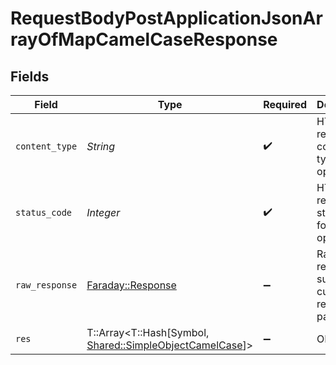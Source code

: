 # RequestBodyPostApplicationJsonArrayOfMapCamelCaseResponse


## Fields

| Field                                                                                                    | Type                                                                                                     | Required                                                                                                 | Description                                                                                              |
| -------------------------------------------------------------------------------------------------------- | -------------------------------------------------------------------------------------------------------- | -------------------------------------------------------------------------------------------------------- | -------------------------------------------------------------------------------------------------------- |
| `content_type`                                                                                           | *String*                                                                                                 | :heavy_check_mark:                                                                                       | HTTP response content type for this operation                                                            |
| `status_code`                                                                                            | *Integer*                                                                                                | :heavy_check_mark:                                                                                       | HTTP response status code for this operation                                                             |
| `raw_response`                                                                                           | [Faraday::Response](https://www.rubydoc.info/gems/faraday/Faraday/Response)                              | :heavy_minus_sign:                                                                                       | Raw HTTP response; suitable for custom response parsing                                                  |
| `res`                                                                                                    | T::Array<T::Hash[Symbol, [Shared::SimpleObjectCamelCase](../../models/shared/simpleobjectcamelcase.md)]> | :heavy_minus_sign:                                                                                       | OK                                                                                                       |